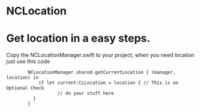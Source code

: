 # NCLocation
# Get location in a easy steps.
Copy the NCLocationManager.swift to your project, when you need location just use this code

            NCLocationManager.shared.getCurrentLocation { (manager, location) in
                if let current:CLLocation = location { // This is an Optional Check
                       // do your stuff here
              }
            }
